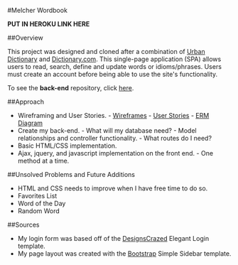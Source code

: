 #Melcher Wordbook

**PUT IN HEROKU LINK HERE**

##Overview

This project was designed and cloned after a combination of [Urban Dictionary](http://www.urbandictionary.com/) and [Dictionary.com](http://dictionary.reference.com/). This single-page application (SPA) allows users to read, search, define and update words or idioms/phrases. Users must create an account before being able to use the site's functionality.

To see the **back-end** repository, click [here](https://github.com/baz1389/project2-api).

##Approach

- Wireframing and User Stories.
      - [Wireframes](http://imgur.com/a/kxTis)
      - [User Stories](http://imgur.com/FnvgSkw)
      - [ERM Diagram](http://imgur.com/BWpHA5R)
- Create my back-end.
      - What will my database need?
      - Model relationships and controller functionality.
      - What routes do I need?
- Basic HTML/CSS implementation.
- Ajax, jquery, and javascript implementation on the front end.
      - One method at a time.

##Unsolved Problems and Future Additions
 - HTML and CSS needs to improve when I have free time to do so.
 - Favorites List
 - Word of the Day
 - Random Word


##Sources
- My login form was based off of the [DesignsCrazed](http://designscrazed.org/css-html-login-form-templates/) Elegant Login template.
- My page layout was created with the [Bootstrap](http://startbootstrap.com/template-overviews/simple-sidebar/) Simple Sidebar template.



